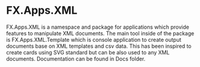 # FX.Apps.XML
FX.Apps.XML is a namespace and package for applications which provide features to
manipulate XML documents.
The main tool inside of the package is FX.Apps.XML.Template which is console application to create output documents base on XML templates and csv data. This has been inspired to create cards using SVG standard but can be also used to any XML
documents.
Documentation can be found in Docs folder.
